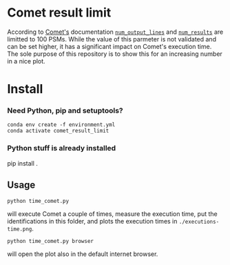 # Comet result limit

According to [Comet's](https://uwpr.github.io/Comet/) documentation [`num_output_lines`](https://uwpr.github.io/Comet/parameters/parameters_202301/num_output_lines.html) and [`num_results`](https://uwpr.github.io/Comet/parameters/parameters_202301/num_results.html) are limitted to 100 PSMs. While the value of this parmeter is not validated and can be set higher, it has a significant impact on Comet's execution time. The sole purpose of this repository is to show this for an increasing number in a nice plot.

# Install

### Need Python, pip and setuptools?
```
conda env create -f environment.yml
conda activate comet_result_limit
```

### Python stuff is already installed
pip install .

## Usage
```
python time_comet.py
```
will execute Comet a couple of times, measure the execution time, put the identifications in this folder, and plots the execution times in `./executions-time.png`.

```
python time_comet.py browser
```
will open the plot also in the default internet browser.
